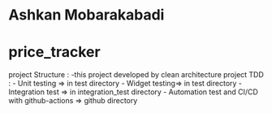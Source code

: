 # Ashkan Mobarakabadi
# price_tracker

project Structure :
    -this project developed by clean architecture
project TDD :
    - Unit testing => in test directory
    - Widget testing=> in test directory
    - Integration test => in integration_test directory 
    - Automation test and CI/CD with github-actions => github directory


